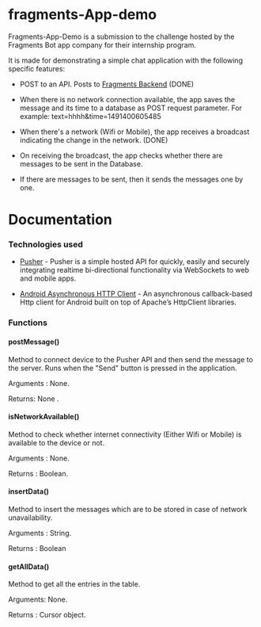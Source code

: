 # fragments-App-demo

Fragments-App-Demo is a submission to the challenge hosted by the Fragments Bot app company for their internship program.

It is made for demonstrating a simple chat application with the following specific features:

 - POST to an API. Posts to [Fragments Backend](http://fragmentstanvir.azurewebsites.net/messages) (DONE)
 
 - When there is no network connection available, the app saves the message and its time to a database as POST request parameter. For example: text=hhhh&time=1491400605485

 -  When there's a network (Wifi or Mobile), the app receives a broadcast indicating the change in the network. (DONE) 
 
 - On receiving the broadcast, the app checks whether there are messages to be sent in the Database. 
 
 - If there are messages to be sent, then it sends the messages one by one.

# Documentation

### Technologies used

* [Pusher](https://pusher.com/) - Pusher is a simple hosted API for quickly, easily and securely integrating realtime bi-directional functionality via WebSockets to web and mobile apps.

* [Android Asynchronous HTTP Client](https://github.com/AsyncHttpClient/async-http-client) - An asynchronous callback-based Http client for Android built on top of Apache’s HttpClient libraries.

### Functions

#### postMessage()
   
Method to connect device to the Pusher API and then send the message to the server. Runs when the "Send" button is pressed in the application.

Arguments : None.

Returns: None
.
#### isNetworkAvailable()

Method to check whether internet connectivity (Either Wifi or Mobile) is available to the device or not.

Arguments : None.

Returns : Boolean.

#### insertData()

Method to insert the messages which are to be stored in case of network unavailability.  

Arguments : String.

Returns : Boolean

#### getAllData()

Method to get all the entries in the table.
 
Arguments: None.

Returns : Cursor object.

